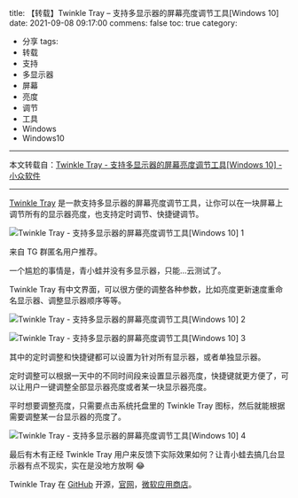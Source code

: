 title: 【转载】Twinkle Tray – 支持多显示器的屏幕亮度调节工具[Windows 10]
date: 2021-09-08 09:17:00
commens: false
toc: true
category:
 - 分享
tags:
 - 转载
 - 支持
 - 多显示器
 - 屏幕
 - 亮度
 - 调节
 - 工具
 - Windows
 - Windows10
---

本文转载自：[Twinkle Tray - 支持多显示器的屏幕亮度调节工具[Windows 10] - 小众软件](https://www.appinn.com/twinkle-tray/)

---

[Twinkle Tray](https://www.appinn.com/twinkle-tray/) 是一款支持多显示器的屏幕亮度调节工具，让你可以在一块屏幕上调节所有的显示器亮度，也支持定时调节、快捷键调节。

![Twinkle Tray - 支持多显示器的屏幕亮度调节工具[Windows 10] 1](https://b3logfile.com/file/2021/09/solo-fetchupload-2879297711106386770-fb722709.jpeg)


<!-- more -->


来自 TG 群匿名用户推荐。

一个尴尬的事情是，青小蛙并没有多显示器，只能…云测试了。

Twinkle Tray 有中文界面，可以很方便的调整各种参数，比如亮度更新速度重命名显示器、调整显示器顺序等等。

![Twinkle Tray - 支持多显示器的屏幕亮度调节工具[Windows 10] 2](https://b3logfile.com/file/2021/09/solo-fetchupload-1532686512526899629-2f86a6fd.jpeg)

![Twinkle Tray - 支持多显示器的屏幕亮度调节工具[Windows 10] 3](https://b3logfile.com/file/2021/09/solo-fetchupload-6030385546687985583-7ccc3802.jpeg)

其中的定时调整和快捷键都可以设置为针对所有显示器，或者单独显示器。

定时调整可以根据一天中的不同时间段来设置显示器亮度，快捷键就更方便了，可以让用户一键调整全部显示器亮度或者某一块显示器亮度。

平时想要调整亮度，只需要点击系统托盘里的 Twinkle Tray 图标，然后就能根据需要调整某一台显示器的亮度了。

![Twinkle Tray - 支持多显示器的屏幕亮度调节工具[Windows 10] 4](https://b3logfile.com/file/2021/09/solo-fetchupload-6886068672017508869-605d05d5.jpeg)

最后有木有正经 Twinkle Tray 用户来反馈下实际效果如何？让青小蛙去搞几台显示器有点不现实，实在是没地方放啊 😂

Twinkle Tray 在 [GitHub](https://github.com/xanderfrangos/twinkle-tray) 开源，[官网](https://twinkletray.com/?ref=biuaxia.cn)，[微软应用商店](https://www.microsoft.com/store/apps/9PLJWWSV01LK)。

